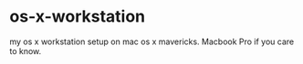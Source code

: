 os-x-workstation
================

my os x workstation setup on mac os x mavericks. Macbook Pro if you care to know.
